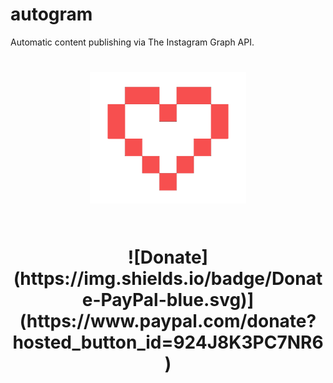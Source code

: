 # autogram
Automatic content publishing via The Instagram Graph API.

<h1 align="center">
	<img width="250" src="images/heart3.png" alt="Donations"><p>
	<br/>
	![Donate](https://img.shields.io/badge/Donate-PayPal-blue.svg)](https://www.paypal.com/donate?hosted_button_id=924J8K3PC7NR6)
</h1>


